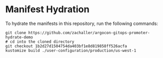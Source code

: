 # Manifest Hydration

To hydrate the manifests in this repository, run the following commands:

```shell
git clone https://github.com/zachaller/argocon-gitops-promoter-hydrate-demo
# cd into the cloned directory
git checkout 1b2d27d1504754da403bf1e8d819858ff526acfa
kustomize build ./user-configuration/production/us-west-1
```
